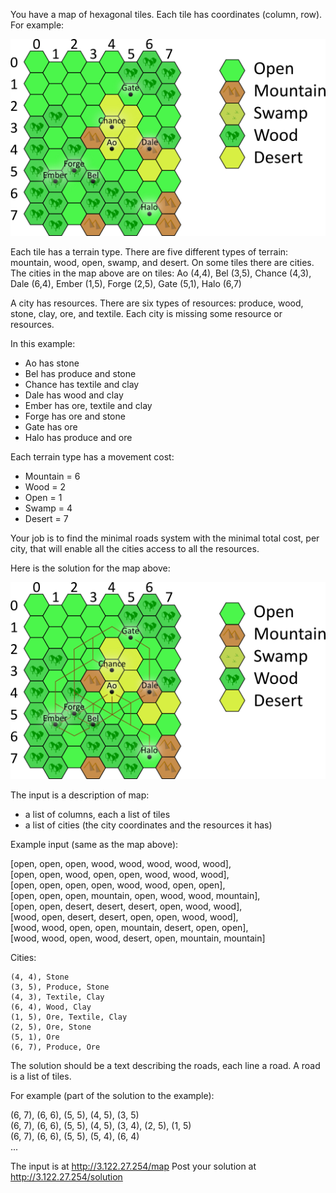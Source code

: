 You have a map of hexagonal tiles. Each tile has coordinates (column, row).
For example: 

![exmaple 1](challenge_4310.png)

Each tile has a terrain type. There are five different types of terrain:
 mountain, wood, open, swamp, and desert. On some tiles there are cities.
The cities in the map above are on tiles: Ao (4,4), Bel (3,5), Chance (4,3),
 Dale (6,4), Ember (1,5), Forge (2,5), Gate (5,1), Halo (6,7)
 
 A city has resources. There are six types of resources: produce, wood,
  stone, clay, ore, and textile. Each city is missing some resource or
  resources.
 
 In this example:
 * Ao has stone
 * Bel has produce and stone
 * Chance has textile and clay
 * Dale has wood and clay
 * Ember has ore, textile and clay
 * Forge has ore and stone
 * Gate has ore
 * Halo has produce and ore
 
 Each terrain type has a movement cost:
 * Mountain = 6
 * Wood = 2
 * Open = 1
 * Swamp = 4
 * Desert = 7
 
 Your job is to find the minimal roads system with the minimal total cost,
  per city, that will enable all the cities access to all the resources.
 
 Here is the solution for the map above: 
 
 ![exmaple 1_solution](challenge_4350.png)
 
 The input is a description of map:
 * a list of columns, each a list of tiles
 * a list of cities (the city coordinates and the resources it has)
 
 Example input (same as the map above):
 
 [open, open, open, wood, wood, wood, wood, wood],<br>
 [open, open, wood, open, open, wood, wood, wood],<br>
 [open, open, open, open, wood, wood, open, open],<br>
 [open, open, open, mountain, open, wood, wood, mountain],<br>
 [open, open, desert, desert, desert, open, wood, wood],<br>
 [wood, open, desert, desert, open, open, wood, wood],<br>
 [wood, wood, open, open, mountain, desert, open, open],<br>
 [wood, wood, open, wood, desert, open, mountain, mountain]

 Cities:
 
	(4, 4), Stone
	(3, 5), Produce, Stone
	(4, 3), Textile, Clay
	(6, 4), Wood, Clay
	(1, 5), Ore, Textile, Clay
	(2, 5), Ore, Stone
	(5, 1), Ore
	(6, 7), Produce, Ore

The solution should be a text describing the roads, each line a road. A road is a list of tiles.

For example (part of the solution to the example):

(6, 7), (6, 6), (5, 5), (4, 5), (3, 5)<br>
(6, 7), (6, 6), (5, 5), (4, 5), (3, 4), (2, 5), (1, 5)<br>
(6, 7), (6, 6), (5, 5), (5, 4), (6, 4)<br>
...


The input is at http://3.122.27.254/map
Post your solution at http://3.122.27.254/solution

